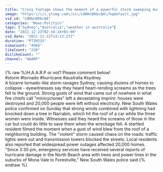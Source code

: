 ```yaml
---
title: "Crazy footage shows the moment of a powerful storm sweeping Australia in apocalyptic scenes!"
image: "https:\/\/i.ytimg.com\/vi\/LNNknDKbcQA\/hqdefault.jpg"
vid_id: "LNNknDKbcQA"
categories: "News-Politics"
tags: ["Sydney","Australia","weather in australia"]
date: "2021-12-23T02:34:24+03:00"
vid_date: "2021-12-22T14:23:37Z"
duration: "PT2M23S"
viewcount: "4984"
likeCount: "230"
dislikeCount: ""
channel: "HAARP"
---
```

{% raw %}H.A.A.R.P or not? Please comment below!<br />#storm #tornado #hurricane #australia #sydney<br />A bizarre tornado-like storm ravages Sydney, causing dozens of homes to collapse - eyewitnesses say they heard heart-rending screams as the trees fell to the ground. Strong gusts of wind that came out of nowhere in what fire chiefs call &quot;minicyclones&quot; left a devastating imprint: houses were destroyed and 20,000 people were left without electricity. New South Wales police confirmed on Sunday that strong winds combined with lightning had knocked down a tree in Narrabin, which hit the roof of a car while the three women were inside. Witnesses said they heard the screams of those in the car but could do little to save them when the wreckage fell. A startled resident filmed the moment when a gust of wind blew from the roof of a neighboring building. The &quot;violent&quot; storm caused chaos on the roads: traffic lights were out and transmission towers blocked the streets. Local residents also reported that widespread power outages affected 20,000 homes. &quot;Since 3:30 pm, emergency services have received several reports of hurricane damage in the North Beach area with trees and power lines in the suburbs of Mona Vale to Forestville,&quot; New South Wales police said.{% endraw %}
